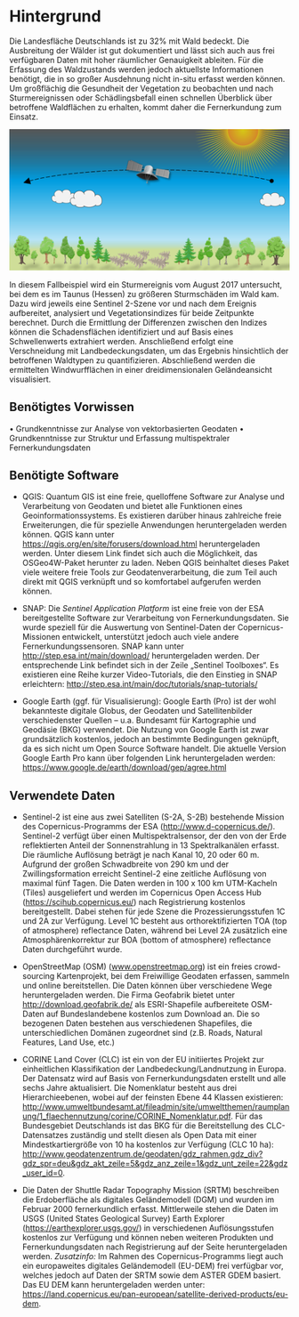 # Hintergrund

Die Landesfläche Deutschlands ist zu 32% mit Wald bedeckt. Die Ausbreitung der Wälder ist gut dokumentiert und lässt sich auch aus frei verfügbaren Daten mit hoher räumlicher Genauigkeit ableiten. Für die Erfassung des Waldzustands werden jedoch aktuellste Informationen benötigt, die in so großer Ausdehnung nicht in-situ erfasst werden können. Um großflächig die Gesundheit der Vegetation zu beobachten und nach Sturmereignissen oder Schädlingsbefall einen schnellen Überblick über betroffene Waldflächen zu erhalten, kommt daher die Fernerkundung zum Einsatz. 

![SatWindwurf](/pages/09.Geovisualisierung/SatellitWindwurf2.png)
 
In diesem Fallbeispiel wird ein Sturmereignis vom August 2017 untersucht, bei dem es im Taunus (Hessen) zu größeren Sturmschäden im Wald kam. Dazu wird jeweils eine Sentinel 2-Szene vor und nach dem Ereignis aufbereitet, analysiert und Vegetationsindizes für beide Zeitpunkte berechnet. Durch die Ermittlung der Differenzen zwischen den Indizes können die Schadensflächen identifiziert und auf Basis eines Schwellenwerts extrahiert werden. Anschließend erfolgt eine Verschneidung mit Landbedeckungsdaten, um das Ergebnis hinsichtlich der betroffenen Waldtypen zu quantifizieren. Abschließend werden die ermittelten Windwurfflächen in einer dreidimensionalen Geländeansicht visualisiert. 

## Benötigtes Vorwissen
•	Grundkenntnisse zur Analyse von vektorbasierten Geodaten
•	Grundkenntnisse zur Struktur und Erfassung multispektraler Fernerkundungsdaten

## Benötigte Software 

-	QGIS: Quantum GIS ist eine freie, quelloffene Software zur Analyse und Verarbeitung von Geodaten und bietet alle Funktionen eines Geoinformationssystems. Es existieren darüber hinaus zahlreiche freie Erweiterungen, die für spezielle Anwendungen heruntergeladen werden können. QGIS kann unter https://qgis.org/en/site/forusers/download.html heruntergeladen werden. Unter diesem Link findet sich auch die Möglichkeit, das OSGeo4W-Paket herunter zu laden. Neben QGIS beinhaltet dieses Paket viele weitere freie Tools zur Geodatenverarbeitung, die zum Teil auch direkt mit QGIS verknüpft und so komfortabel aufgerufen werden können.

-	SNAP: Die *Sentinel Application Platform* ist eine freie von der ESA bereitgestellte Software zur Verarbeitung von Fernerkundungsdaten. Sie wurde speziell für die Auswertung von Sentinel-Daten der Copernicus-Missionen entwickelt, unterstützt jedoch auch viele andere Fernerkundungssensoren. SNAP kann unter http://step.esa.int/main/download/ heruntergeladen werden. Der entsprechende Link befindet sich in der Zeile „Sentinel Toolboxes“. Es existieren eine Reihe kurzer Video-Tutorials, die den Einstieg in SNAP erleichtern: http://step.esa.int/main/doc/tutorials/snap-tutorials/

-	Google Earth (ggf. für Visualisierung): Google Earth (Pro) ist der wohl bekannteste digitale Globus, der Geodaten und Satellitenbilder verschiedenster Quellen – u.a. Bundesamt für Kartographie und Geodäsie (BKG) verwendet. Die Nutzung von Google Earth ist zwar grundsätzlich kostenlos, jedoch an bestimmte Bedingungen geknüpft, da es sich nicht um Open Source Software handelt. Die aktuelle Version Google Earth Pro kann über folgenden Link heruntergeladen werden: https://www.google.de/earth/download/gep/agree.html 

## Verwendete Daten

-	Sentinel-2 ist eine aus zwei Satelliten (S-2A, S-2B) bestehende Mission des Copernicus-Programms der ESA (http://www.d-copernicus.de/). Sentinel-2 verfügt über einen Multispektralsensor, der den von der Erde reflektierten Anteil der Sonnenstrahlung in 13 Spektralkanälen erfasst. Die räumliche Auflösung beträgt je nach Kanal 10, 20 oder 60 m. Aufgrund der großen Schwadbreite von 290 km und der Zwillingsformation erreicht Sentinel-2 eine zeitliche Auflösung von maximal fünf Tagen. Die Daten werden in 100 x 100 km UTM-Kacheln (Tiles) ausgeliefert und werden im Copernicus Open Access Hub (https://scihub.copernicus.eu/) nach Registrierung kostenlos bereitgestellt. Dabei stehen für jede Szene die Prozessierungsstufen 1C und 2A zur Verfügung. Level 1C besteht aus orthorektifizierten TOA (top of atmosphere) reflectance Daten, während bei Level 2A zusätzlich eine Atmosphärenkorrektur zur BOA (bottom of atmosphere) reflectance Daten durchgeführt wurde.

-	OpenStreetMap (OSM) (www.openstreetmap.org) ist ein freies crowd-sourcing Kartenprojekt, bei dem Freiwillige Geodaten erfassen, sammeln und online bereitstellen. Die Daten können über verschiedene Wege heruntergeladen werden. Die Firma Geofabrik bietet unter http://download.geofabrik.de/ als ESRI-Shapefile aufbereitete OSM-Daten auf Bundeslandebene kostenlos zum Download an. Die so bezogenen Daten bestehen aus verschiedenen Shapefiles, die unterschiedlichen Domänen zugeordnet sind (z.B. Roads, Natural Features, Land Use, etc.)

-	CORINE Land Cover (CLC) ist ein von der EU initiiertes Projekt zur einheitlichen Klassifikation der Landbedeckung/Landnutzung in Europa. Der Datensatz wird auf Basis von Fernerkundungsdaten erstellt und alle sechs Jahre aktualisiert. Die Nomenklatur besteht aus drei Hierarchieebenen, wobei auf der feinsten Ebene 44 Klassen existieren: http://www.umweltbundesamt.at/fileadmin/site/umweltthemen/raumplanung/1_flaechennutzung/corine/CORINE_Nomenklatur.pdf. Für das Bundesgebiet Deutschlands ist das BKG für die Bereitstellung des CLC-Datensatzes zuständig und stellt diesen als Open Data mit einer Mindestkartiergröße von 10 ha kostenlos zur Verfügung (CLC 10 ha): 
http://www.geodatenzentrum.de/geodaten/gdz_rahmen.gdz_div?gdz_spr=deu&gdz_akt_zeile=5&gdz_anz_zeile=1&gdz_unt_zeile=22&gdz_user_id=0.

-	Die Daten der Shuttle Radar Topography Mission (SRTM) beschreiben die Erdoberfläche als digitales Geländemodell (DGM) und wurden im Februar 2000 fernerkundlich erfasst. Mittlerweile stehen die Daten im USGS (United States Geological Survey) Earth Explorer (https://earthexplorer.usgs.gov/) in verschiedenen Auflösungsstufen kostenlos zur Verfügung und können neben weiteren Produkten und Fernerkundungsdaten nach Registrierung auf der Seite heruntergeladen werden. 
*Zusatzinfo:* Im Rahmen des Copernicus-Programms liegt auch ein europaweites digitales Geländemodell (EU-DEM) frei verfügbar vor, welches jedoch auf Daten der SRTM sowie dem ASTER GDEM basiert. Das EU DEM kann heruntergeladen werden unter:
https://land.copernicus.eu/pan-european/satellite-derived-products/eu-dem. 


